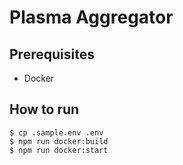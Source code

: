 # Plasma Aggregator

## Prerequisites

- Docker

## How to run

```
$ cp .sample.env .env
$ npm run docker:build
$ npm run docker:start
```
